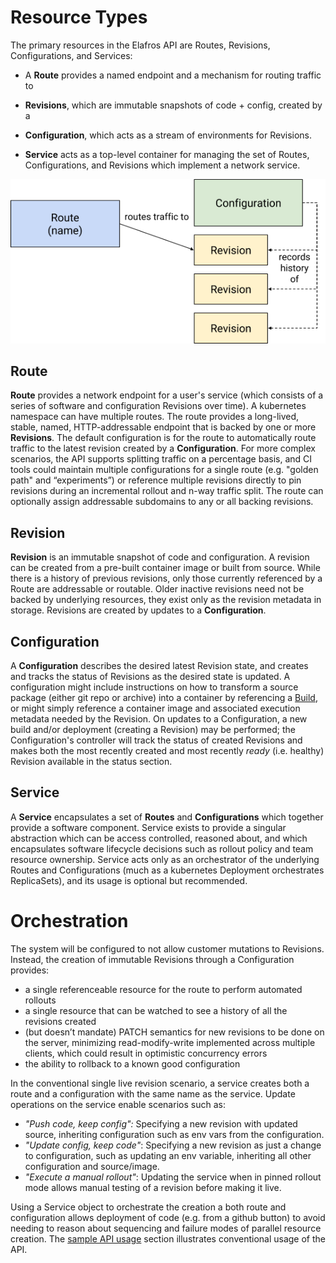 # Resource Types

The primary resources in the Elafros API are Routes, Revisions,
Configurations, and Services:

* A **Route** provides a named endpoint and a mechanism for routing traffic to

* **Revisions**, which are immutable snapshots of code + config, created by a

* **Configuration**, which acts as a stream of environments for Revisions.

* **Service** acts as a top-level container for managing the set of
  Routes, Configurations, and Revisions which implement a network
  service.

![Object model](images/object_model.png)

## Route

**Route** provides a network endpoint for a user's service (which
consists of a series of software and configuration Revisions over
time). A kubernetes namespace can have multiple routes. The route
provides a long-lived, stable, named, HTTP-addressable endpoint that
is backed by one or more **Revisions**. The default configuration is
for the route to automatically route traffic to the latest revision
created by a **Configuration**. For more complex scenarios, the API
supports splitting traffic on a percentage basis, and CI tools could
maintain multiple configurations for a single route (e.g. "golden
path" and “experiments”) or reference multiple revisions directly to
pin revisions during an incremental rollout and n-way traffic
split. The route can optionally assign addressable subdomains to any
or all backing revisions.

## Revision

**Revision** is an immutable snapshot of code and configuration. A
revision can be created from a pre-built container image or built from
source. While there is a history of previous revisions, only those
currently referenced by a Route are addressable or routable. Older
inactive revisions need not be backed by underlying resources, they
exist only as the revision metadata in storage. Revisions are created
by updates to a **Configuration**.

## Configuration

A **Configuration** describes the desired latest Revision state, and
creates and tracks the status of Revisions as the desired state is
updated. A configuration might include instructions on how to transform
a source package (either git repo or archive) into a container by
referencing a [Build](https://github.com/elafros/build), or might
simply reference a container image and associated execution metadata
needed by the Revision. On updates to a Configuration, a new build
and/or deployment (creating a Revision) may be performed; the
Configuration's controller will track the status of created Revisions
and makes both the most recently created and most recently *ready*
(i.e. healthy) Revision available in the status section.

## Service

A **Service** encapsulates a set of **Routes** and **Configurations**
which together provide a software component. Service exists to provide
a singular abstraction which can be access controlled, reasoned about,
and which encapsulates software lifecycle decisions such as rollout
policy and team resource ownership. Service acts only as an
orchestrator of the underlying Routes and Configurations (much as a
kubernetes Deployment orchestrates ReplicaSets), and its usage is
optional but recommended.


# Orchestration

The system will be configured to not allow customer mutations to
Revisions. Instead, the creation of immutable Revisions through a
Configuration provides:

* a single referenceable resource for the route to perform automated
  rollouts
* a single resource that can be watched to see a history of all the
  revisions created
* (but doesn’t mandate) PATCH semantics for new revisions to be done
  on the server, minimizing read-modify-write implemented across
  multiple clients, which could result in optimistic concurrency
  errors
* the ability to rollback to a known good configuration

In the conventional single live revision scenario, a service creates
both a route and a configuration with the same name as the
service. Update operations on the service enable scenarios such
as:

* *"Push code, keep config":* Specifying a new revision with updated
  source, inheriting configuration such as env vars from the
  configuration.
* *"Update config, keep code"*: Specifying a new revision as just a
  change to configuration, such as updating an env variable,
  inheriting all other configuration and source/image.
* *"Execute a manual rollout"*: Updating the service when in pinned
  rollout mode allows manual testing of a revision before making it
  live.

Using a Service object to orchestrate the creation a both route and
configuration allows deployment of code (e.g. from a github button) to
avoid needing to reason about sequencing and failure modes of parallel
resource creation. The [sample API usage](normative_examples.md)
section illustrates conventional usage of the API.

